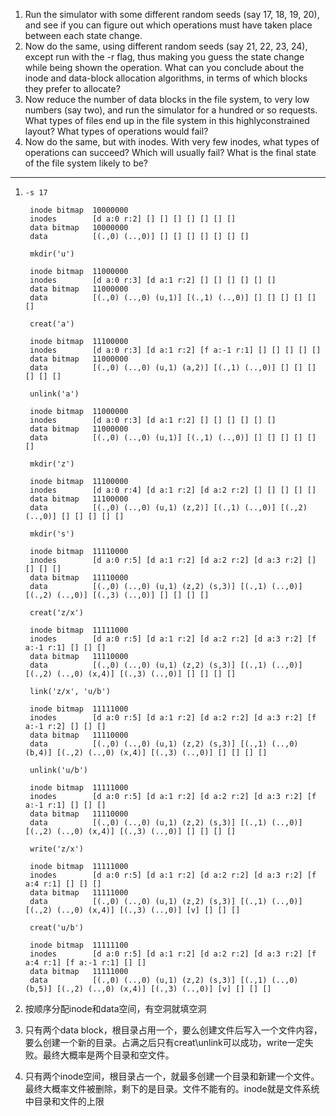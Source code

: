 1. Run the simulator with some different random seeds (say 17, 18, 19,
20), and see if you can figure out which operations must have taken
place between each state change.
2. Now do the same, using different random seeds (say 21, 22, 23,
24), except run with the -r flag, thus making you guess the state
change while being shown the operation. What can you conclude
about the inode and data-block allocation algorithms, in terms of
which blocks they prefer to allocate?
3. Now reduce the number of data blocks in the file system, to very
low numbers (say two), and run the simulator for a hundred or so
requests. What types of files end up in the file system in this highlyconstrained layout? What types of operations would fail?
4. Now do the same, but with inodes. With very few inodes, what
types of operations can succeed? Which will usually fail? What is
the final state of the file system likely to be?

---

1. `-s 17`
   ```
    inode bitmap  10000000
    inodes        [d a:0 r:2] [] [] [] [] [] [] []
    data bitmap   10000000
    data          [(.,0) (..,0)] [] [] [] [] [] [] []

    mkdir('u')

    inode bitmap  11000000
    inodes        [d a:0 r:3] [d a:1 r:2] [] [] [] [] [] [] 
    data bitmap   11000000
    data          [(.,0) (..,0) (u,1)] [(.,1) (..,0)] [] [] [] [] [] []

    creat('a')

    inode bitmap  11100000
    inodes        [d a:0 r:3] [d a:1 r:2] [f a:-1 r:1] [] [] [] [] [] 
    data bitmap   11000000
    data          [(.,0) (..,0) (u,1) (a,2)] [(.,1) (..,0)] [] [] [] [] [] []

    unlink('a')

    inode bitmap  11000000
    inodes        [d a:0 r:3] [d a:1 r:2] [] [] [] [] [] []
    data bitmap   11000000
    data          [(.,0) (..,0) (u,1)] [(.,1) (..,0)] [] [] [] [] [] []

    mkdir('z')

    inode bitmap  11100000
    inodes        [d a:0 r:4] [d a:1 r:2] [d a:2 r:2] [] [] [] [] []
    data bitmap   11100000
    data          [(.,0) (..,0) (u,1) (z,2)] [(.,1) (..,0)] [(.,2) (..,0)] [] [] [] [] []

    mkdir('s')

    inode bitmap  11110000
    inodes        [d a:0 r:5] [d a:1 r:2] [d a:2 r:2] [d a:3 r:2] [] [] [] [] 
    data bitmap   11110000
    data          [(.,0) (..,0) (u,1) (z,2) (s,3)] [(.,1) (..,0)] [(.,2) (..,0)] [(.,3) (..,0)] [] [] [] [] 

    creat('z/x')

    inode bitmap  11111000
    inodes        [d a:0 r:5] [d a:1 r:2] [d a:2 r:2] [d a:3 r:2] [f a:-1 r:1] [] [] []
    data bitmap   11110000
    data          [(.,0) (..,0) (u,1) (z,2) (s,3)] [(.,1) (..,0)] [(.,2) (..,0) (x,4)] [(.,3) (..,0)] [] [] [] []

    link('z/x', 'u/b')

    inode bitmap  11111000
    inodes        [d a:0 r:5] [d a:1 r:2] [d a:2 r:2] [d a:3 r:2] [f a:-1 r:2] [] [] []
    data bitmap   11110000
    data          [(.,0) (..,0) (u,1) (z,2) (s,3)] [(.,1) (..,0) (b,4)] [(.,2) (..,0) (x,4)] [(.,3) (..,0)] [] [] [] []

    unlink('u/b')

    inode bitmap  11111000
    inodes        [d a:0 r:5] [d a:1 r:2] [d a:2 r:2] [d a:3 r:2] [f a:-1 r:1] [] [] [] 
    data bitmap   11110000
    data          [(.,0) (..,0) (u,1) (z,2) (s,3)] [(.,1) (..,0)] [(.,2) (..,0) (x,4)] [(.,3) (..,0)] [] [] [] []

    write('z/x')

    inode bitmap  11111000
    inodes        [d a:0 r:5] [d a:1 r:2] [d a:2 r:2] [d a:3 r:2] [f a:4 r:1] [] [] []
    data bitmap   11111000
    data          [(.,0) (..,0) (u,1) (z,2) (s,3)] [(.,1) (..,0)] [(.,2) (..,0) (x,4)] [(.,3) (..,0)] [v] [] [] []

    creat('u/b')

    inode bitmap  11111100
    inodes        [d a:0 r:5] [d a:1 r:2] [d a:2 r:2] [d a:3 r:2] [f a:4 r:1] [f a:-1 r:1] [] []
    data bitmap   11111000
    data          [(.,0) (..,0) (u,1) (z,2) (s,3)] [(.,1) (..,0) (b,5)] [(.,2) (..,0) (x,4)] [(.,3) (..,0)] [v] [] [] []
   ```

2. 按顺序分配inode和data空间，有空洞就填空洞

3. 只有两个data block，根目录占用一个，要么创建文件后写入一个文件内容，要么创建一个新的目录。占满之后只有creat\unlink可以成功，write一定失败。最终大概率是两个目录和空文件。
4. 只有两个inode空间，根目录占一个，就最多创建一个目录和新建一个文件。最终大概率文件被删除，剩下的是目录。文件不能有的。inode就是文件系统中目录和文件的上限
